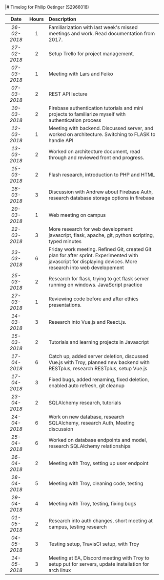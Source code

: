 
|# Timelog for Philip Oetinger (S2966018)

| Date         | Hours | Description                                                                                                                                                   |
| :---:        | :---: | :---                                                                                                                                                          |
| *26-02-2018* |     1 | Familiarization with last week's missed meetings and work. Read documentation from 2017.                                                                      |
| *27-02-2018* |     2 | Setup Trello for project management.                                                                                                                          |
| *07-03-2018* |     1 | Meeting with Lars and Feiko                                                                                                                                   |
| *07-03-2018* |     2 | REST API lecture                                                                                                                                              |
| *10-03-2018* |     2 | Firebase authentication tutorials and mini projects to familiarize myself with authentication process                                                         |
| *12-03-2018* |     1 | Meeting with backend. Discussed server, and worked on architecture. Switching to FLASK to handle API                                                          |
| *13-03-2018* |     2 | Worked on architecture document, read through and reviewed front end progress.                                                                                |
| *15-03-2018* |     2 | Flash research, introduction to PHP and HTML                                                                                                                  |
| *18-03-2018* |     3 | Discussion with Andrew about Firebase Auth, research database storage options in firebase                                                                     |
| *20-03-2018* |     1 | Web meeting on campus                                                                                                                                         |
| *22-03-2018* |     3 | More research for web development: javascript, flask, apache, git, python scripting, typed minutes                                                            |
| *23-03-2018* |     6 | Friday work meeting. Refined Git, created Git plan for after sprint. Experimented with javascript for displaying devices. More research into web developement |
| *25-03-2018* |     2 | Research for flask, trying to get flask server running on windows. JavaScript practice                                                                        |
| *27-03-2018* |     1 | Reviewing code before and after ethics presentations.                                                                                                         |
| *14-03-2018* |     3 | Research into Vue.js and React.js.                                                                                                                            |
| *15-03-2018* |     2 | Tutorials and learning projects in Javascript                                                                                                                 |
| *17-04-2018* |     6 | Catch up, added server deletion, discussed Vue.js with Troy, planned new backend with RESTplus, research RESTplus, setup Vue.js                               |
| *17-04-2018* |     3 | Fixed bugs, added renaming, fixed deletion, enabled auto refresh, git cleanup                                                                                 |
| *23-04-2018* |     2 | SQLAlchemy research, tutorials                                                                                                                                |
| *24-04-2018* |     6 | Work on new database, research SQLAlchemy, research Auth, Meeting discussion                                                                                  |
| *25-04-2018* |     6 | Worked on database endpoints and model, research SQLAlchemy relationships                                                                                     |
| *26-04-2018* |     2 | Meeting with Troy, setting up user endpoint                                                                                                                   |
| *28-04-2018* |     5 | Meeting with Troy, cleaning code, testing                                                                                                                     |
| *29-04-2018* |     4 | Meeting with Troy, testing, fixing bugs                                                                                                                       |
| *01-05-2018* |     2 | Research into auth changes, short meeting at campus, testing research                                                                                         |
| *04-05-2018* |     3 | Testing setup, TravisCI setup, with Troy                                                                                                                      |
| *14-05-2018* |     3 | Meeting at EA, Discord meeting with Troy to setup put for servers, update installation for arch linux                                                         |
